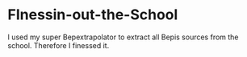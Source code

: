 # FInessin-out-the-School

I used my super Bepextrapolator to extract all Bepis sources from the school. Therefore I finessed it.
